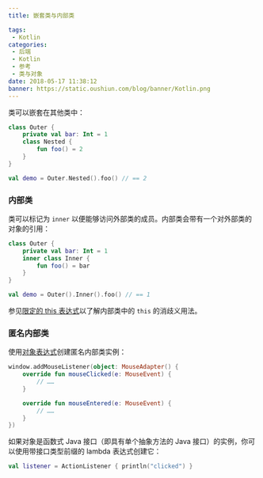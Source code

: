 ```yaml
---
title: 嵌套类与内部类

tags:
 - Kotlin
categories:
 - 后端
 - Kotlin
 - 参考
 - 类与对象
date: 2018-05-17 11:38:12
banner: https://static.oushiun.com/blog/banner/Kotlin.png
---
```


类可以嵌套在其他类中：

``` kotlin
class Outer {
    private val bar: Int = 1
    class Nested {
        fun foo() = 2
    }
}

val demo = Outer.Nested().foo() // == 2
```

<!-- more -->

### 内部类

类可以标记为 `inner` 以便能够访问外部类的成员。内部类会带有一个对外部类的对象的引用：

``` kotlin
class Outer {
    private val bar: Int = 1
    inner class Inner {
        fun foo() = bar
    }
}

val demo = Outer().Inner().foo() // == 1
```

参见[限定的 this 表达式](this-expressions.html)以了解内部类中的 `this` 的消歧义用法。

### 匿名内部类

使用[对象表达式](object-declarations.html#对象表达式)创建匿名内部类实例：

``` kotlin
window.addMouseListener(object: MouseAdapter() {
    override fun mouseClicked(e: MouseEvent) {
        // ……
    }

    override fun mouseEntered(e: MouseEvent) {
        // ……
    }
})
```

如果对象是函数式 Java 接口（即具有单个抽象方法的 Java 接口）的实例，你可以使用带接口类型前缀的 lambda 表达式创建它：

``` kotlin
val listener = ActionListener { println("clicked") }
```
